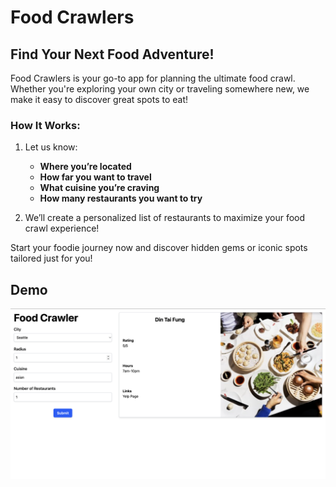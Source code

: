 # Food Crawlers

## Find Your Next Food Adventure!  

Food Crawlers is your go-to app for planning the ultimate food crawl. Whether you're exploring your own city or traveling somewhere new, we make it easy to discover great spots to eat!  

### How It Works:
1. Let us know:
   - **Where you’re located**  
   - **How far you want to travel**  
   - **What cuisine you’re craving**  
   - **How many restaurants you want to try**  

2. We’ll create a personalized list of restaurants to maximize your food crawl experience!  

Start your foodie journey now and discover hidden gems or iconic spots tailored just for you!  

## Demo
![food crawler screenshot](https://github.com/kceelandon/hackathon-ai/blob/main/foodcrawler.png)
